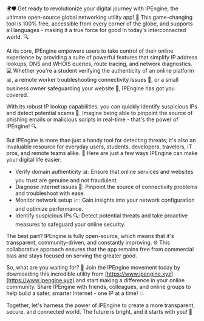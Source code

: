 🌍🛡️ Get ready to revolutionize your digital journey with IPEngine, the ultimate open-source global networking utility app! 🚀 This game-changing tool is 100% free, accessible from every corner of the globe, and supports all languages - making it a true force for good in today's interconnected world. 🔍

At its core, IPEngine empowers users to take control of their online experience by providing a suite of powerful features that simplify IP address lookups, DNS and WHOIS queries, route tracing, and network diagnostics. 💻 Whether you're a student verifying the authenticity of an online platform 📊, a remote worker troubleshooting connectivity issues 🔧, or a small business owner safeguarding your website 🚫, IPEngine has got you covered.

With its robust IP lookup capabilities, you can quickly identify suspicious IPs and detect potential scams 💸. Imagine being able to pinpoint the source of phishing emails or malicious scripts in real-time - that's the power of IPEngine! 🔍

But IPEngine is more than just a handy tool for detecting threats; it's also an invaluable resource for everyday users, students, developers, travelers, IT pros, and remote teams alike. 💪 Here are just a few ways IPEngine can make your digital life easier:

* Verify domain authenticity 📊: Ensure that online services and websites you trust are genuine and not fraudulent.
* Diagnose internet issues 🔧: Pinpoint the source of connectivity problems and troubleshoot with ease.
* Monitor network setup 📈: Gain insights into your network configuration and optimize performance.
* Identify suspicious IPs 🔍: Detect potential threats and take proactive measures to safeguard your online security.

The best part? IPEngine is fully open-source, which means that it's transparent, community-driven, and constantly improving. 🌐 This collaborative approach ensures that the app remains free from commercial bias and stays focused on serving the greater good.

So, what are you waiting for? 🤔 Join the IPEngine movement today by downloading this incredible utility from [https://www.ipengine.xyz](https://www.ipengine.xyz) and start making a difference in your online community. Share IPEngine with friends, colleagues, and online groups to help build a safer, smarter internet - one IP at a time! 💥

Together, let's harness the power of IPEngine to create a more transparent, secure, and connected world. The future is bright, and it starts with you! 🌟